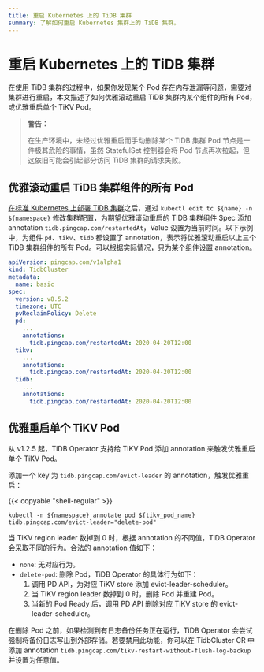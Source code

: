 ```yaml
---
title: 重启 Kubernetes 上的 TiDB 集群
summary: 了解如何重启 Kubernetes 集群上的 TiDB 集群。
---
```


# 重启 Kubernetes 上的 TiDB 集群

在使用 TiDB 集群的过程中，如果你发现某个 Pod 存在内存泄漏等问题，需要对集群进行重启，本文描述了如何优雅滚动重启 TiDB 集群内某个组件的所有 Pod，或优雅重启单个 TiKV Pod。

> **警告：**
>
> 在生产环境中，未经过优雅重启而手动删除某个 TiDB 集群 Pod 节点是一件极其危险的事情，虽然 StatefulSet 控制器会将 Pod 节点再次拉起，但这依旧可能会引起部分访问 TiDB 集群的请求失败。

## 优雅滚动重启 TiDB 集群组件的所有 Pod

[在标准 Kubernetes 上部署 TiDB 集群](deploy-on-general-kubernetes.md)之后，通过 `kubectl edit tc ${name} -n ${namespace}` 修改集群配置，为期望优雅滚动重启的 TiDB 集群组件 Spec 添加 annotation `tidb.pingcap.com/restartedAt`，Value 设置为当前时间。以下示例中，为组件 `pd`、`tikv`、`tidb` 都设置了 annotation，表示将优雅滚动重启以上三个 TiDB 集群组件的所有 Pod。可以根据实际情况，只为某个组件设置 annotation。

```yaml
apiVersion: pingcap.com/v1alpha1
kind: TidbCluster
metadata:
  name: basic
spec:
  version: v8.5.2
  timezone: UTC
  pvReclaimPolicy: Delete
  pd:
    ...
    annotations:
      tidb.pingcap.com/restartedAt: 2020-04-20T12:00
  tikv:
    ...
    annotations:
      tidb.pingcap.com/restartedAt: 2020-04-20T12:00
  tidb:
    ...
    annotations:
      tidb.pingcap.com/restartedAt: 2020-04-20T12:00
```

## 优雅重启单个 TiKV Pod

从 v1.2.5 起，TiDB Operator 支持给 TiKV Pod 添加 annotation 来触发优雅重启单个 TiKV Pod。

添加一个 key 为 `tidb.pingcap.com/evict-leader` 的 annotation，触发优雅重启：

{{< copyable "shell-regular" >}}

```shell
kubectl -n ${namespace} annotate pod ${tikv_pod_name} tidb.pingcap.com/evict-leader="delete-pod"
```

当 TiKV region leader 数掉到 0 时，根据 annotation 的不同值，TiDB Operator 会采取不同的行为。合法的 annotation 值如下：

- `none`: 无对应行为。
- `delete-pod`: 删除 Pod，TiDB Operator 的具体行为如下：
    1. 调用 PD API，为对应 TiKV store 添加 evict-leader-scheduler。
    2. 当 TiKV region leader 数掉到 0 时，删除 Pod 并重建 Pod。
    3. 当新的 Pod Ready 后，调用 PD API 删除对应 TiKV store 的 evict-leader-scheduler。

在删除 Pod 之前，如果检测到有日志备份任务正在运行，TiDB Operator 会尝试强制将备份日志写出到外部存储。若要禁用此功能，你可以在 TidbCluster CR 中添加 annotation `tidb.pingcap.com/tikv-restart-without-flush-log-backup` 并设置为任意值。